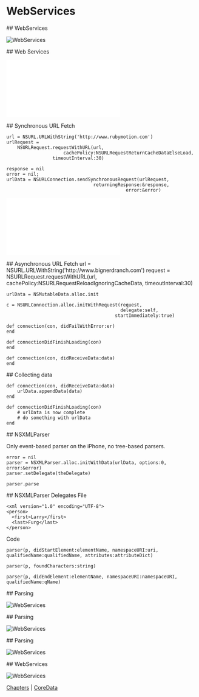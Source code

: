 # WebServices

<slide>
## WebServices

![](webservices.png "WebServices") 

</slide>

<slide>
## Web Services

![](webservices.pdf "WebServices") 

</slide>

<slide>
## Synchronous URL Fetch

    url = NSURL.URLWithString('http://www.rubymotion.com')
    urlRequest = 
        NSURLRequest.requestWithURL(url,
                         cachePolicy:NSURLRequestReturnCacheDataElseLoad,
                     timeoutInterval:30)
        
    response = nil
    error = nil;
    urlData = NSURLConnection.sendSynchronousRequest(urlRequest,
                                    returningResponse:&response,
                                                error:&error)

![](NSURL.pdf "NSURL")

</slide>

<slide>
## Asynchronous URL Fetch
    url = NSURL.URLWithString('http://www.bignerdranch.com')
    request = 
        NSURLRequest.requestWithURL(url,
                         cachePolicy:NSURLRequestReloadIgnoringCacheData,
                     timeoutInterval:30)

    urlData = NSMutableData.alloc.init

    c = NSURLConnection.alloc.initWithRequest(request,
                                              delegate:self,
                                            startImmediately:true)

    def connection(con, didFailWithError:er)
    end

    def connectionDidFinishLoading(con)
    end

    def connection(con, didReceiveData:data)
    end

</slide>

<slide>
## Collecting data

    def connection(con, didReceiveData:data)
        urlData.appendData(data)
    end

    def connectionDidFinishLoading(con)
        # urlData is now complete
        # do something with urlData
    end
    
</slide>

<slide>
## NSXMLParser
 
Only event-based parser on the iPhone, no tree-based parsers.

    error = nil
    parser = NSXMLParser.alloc.initWithData(urlData, options:0, error:&error)
    parser.setDelegate(theDelegate)                                    

    parser.parse 

</slide>
<slide>
## NSXMLParser Delegates
File

    <xml version="1.0" encoding="UTF-8">
    <person>
      <first>Larry</first>
      <last>Furg</last>
    </person>

Code

    parser(p, didStartElement:elementName, namespaceURI:uri, qualifiedName:qualifiedName, attributes:attributeDict)

    parser(p, foundCharacters:string)

    parser(p, didEndElement:elementName, namespaceURI:namespaceURI, qualifiedName:qName)

</slide>
    
<slide>
## Parsing

![](delegateFlowA.png "WebServices") 

</slide>

<slide>
## Parsing

![](delegateFlowB.png "WebServices") 

</slide>

<slide>
## Parsing

![](delegateFlowC.png "WebServices") 

</slide>

<slide>
## WebServices

![](webservices.png "WebServices") 

[Chapters](../reveal.html) | 
[CoreData](../24-CoreData/reveal.html)

</slide>
